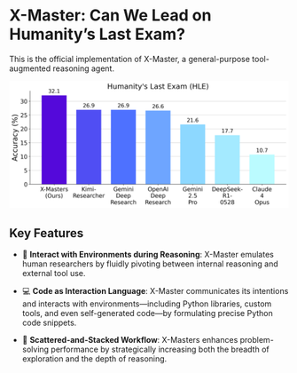 # X-Master: Can We Lead on Humanity’s Last Exam?

This is the official implementation of X-Master, a general-purpose tool-augmented reasoning agent.

![X-Master](./assets/xmaster.png)

## Key Features

- 🧠 **Interact with Environments during Reasoning**: X-Master emulates human researchers by fluidly pivoting between internal reasoning and external tool use.

- 💻 **Code as Interaction Language**: X-Master communicates its intentions and interacts with environments—including Python libraries, custom tools, and even self-generated code—by formulating precise Python code snippets.

- 🔬 **Scattered-and-Stacked Workflow**: X-Masters enhances problem-solving performance by strategically increasing both the breadth of exploration and the depth of reasoning.
